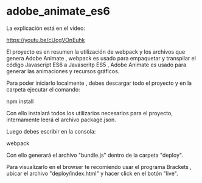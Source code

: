 # adobe_animate_es6

La explicación está en el video:

https://youtu.be/cUcgVOnEuhk

El proyecto es en resumen la utilización de webpack y los archivos que genera Adobe Animate , webpack es usado para empaquetar y transpilar el código Javascript ES6 a Javascritp ES5 , Adobe Animate es usado para generar las animaciones y recursos gráficos.

Para poder iniciarlo localmente , debes descargar todo el proyecto y en la carpeta ejecutar el comando:

npm install  

Con ello instalará todos los utilizarios necesarios para el proyecto, internamente leerá el archivo package.json.

Luego debes escribir en la consola:

webpack 

Con ello generará el archivo "bundle.js" dentro de la carpeta "deploy".

Para visualizarlo en el browser te recomiendo usar el programa Brackets , ubicar el archivo "deploy/index.html" y hacer click en el botón "live".



